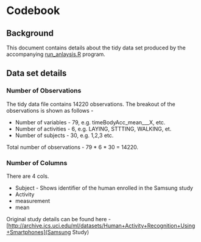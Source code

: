 # Codebook

## Background
This document contains details about the tidy data set produced by the accompanying [run_anlaysis.R](run_anlaysis.R) program.

## Data set details

### Number of Observations  
The tidy data file contains 14220 observations.  The breakout of the observations is shown as follows - 
* Number of variables - 79, e.g. timeBodyAcc_mean___X, etc.
* Number of activities - 6, e.g.  LAYING, STTTING, WALKING, et.
* Number of subjects - 30, e.g. 1,2,3 etc.

Total number of observations - 79 * 6 * 30 = 14220.

### Number of Columns
There are 4 cols.
* Subject - Shows identifier of the human enrolled in the Samsung study
* Activity
* measurement
* mean

Original study details can be found here - [http://archive.ics.uci.edu/ml/datasets/Human+Activity+Recognition+Using+Smartphones](Samsung Study)
